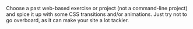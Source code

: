 Choose a past web-based exercise or project (not a command-line project) and spice it up with some CSS transitions and/or animations. Just try not to go overboard, as it can make your site a lot tackier.